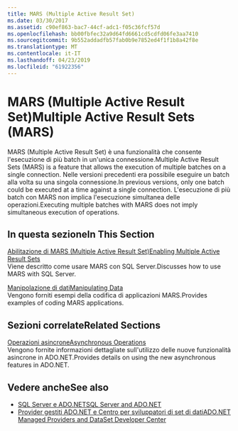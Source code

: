 ```yaml
---
title: MARS (Multiple Active Result Set)
ms.date: 03/30/2017
ms.assetid: c90ef863-bac7-44cf-adc1-f05c36fcf57d
ms.openlocfilehash: bb00fbfec32a9d64fd6661cd5cdfd06fe3aa7410
ms.sourcegitcommit: 9b552addadfb57fab0b9e7852ed4f1f1b8a42f8e
ms.translationtype: MT
ms.contentlocale: it-IT
ms.lasthandoff: 04/23/2019
ms.locfileid: "61922356"
---
```

# <a name="multiple-active-result-sets-mars"></a><span data-ttu-id="aade1-102">MARS (Multiple Active Result Set)</span><span class="sxs-lookup"><span data-stu-id="aade1-102">Multiple Active Result Sets (MARS)</span></span>
<span data-ttu-id="aade1-103">MARS (Multiple Active Result Set) è una funzionalità che consente l'esecuzione di più batch in un'unica connessione.</span><span class="sxs-lookup"><span data-stu-id="aade1-103">Multiple Active Result Sets (MARS) is a feature that allows the execution of multiple batches on a single connection.</span></span> <span data-ttu-id="aade1-104">Nelle versioni precedenti era possibile eseguire un batch alla volta su una singola connessione.</span><span class="sxs-lookup"><span data-stu-id="aade1-104">In previous versions, only one batch could be executed at a time against a single connection.</span></span> <span data-ttu-id="aade1-105">L'esecuzione di più batch con MARS non implica l'esecuzione simultanea delle operazioni.</span><span class="sxs-lookup"><span data-stu-id="aade1-105">Executing multiple batches with MARS does not imply simultaneous execution of operations.</span></span>  
  
## <a name="in-this-section"></a><span data-ttu-id="aade1-106">In questa sezione</span><span class="sxs-lookup"><span data-stu-id="aade1-106">In This Section</span></span>  
 [<span data-ttu-id="aade1-107">Abilitazione di MARS (Multiple Active Result Set)</span><span class="sxs-lookup"><span data-stu-id="aade1-107">Enabling Multiple Active Result Sets</span></span>](../../../../../docs/framework/data/adonet/sql/enabling-multiple-active-result-sets.md)  
 <span data-ttu-id="aade1-108">Viene descritto come usare MARS con SQL Server.</span><span class="sxs-lookup"><span data-stu-id="aade1-108">Discusses how to use MARS with SQL Server.</span></span>  
  
 [<span data-ttu-id="aade1-109">Manipolazione di dati</span><span class="sxs-lookup"><span data-stu-id="aade1-109">Manipulating Data</span></span>](../../../../../docs/framework/data/adonet/sql/manipulating-data.md)  
 <span data-ttu-id="aade1-110">Vengono forniti esempi della codifica di applicazioni MARS.</span><span class="sxs-lookup"><span data-stu-id="aade1-110">Provides examples of coding MARS applications.</span></span>  
  
## <a name="related-sections"></a><span data-ttu-id="aade1-111">Sezioni correlate</span><span class="sxs-lookup"><span data-stu-id="aade1-111">Related Sections</span></span>  
 [<span data-ttu-id="aade1-112">Operazioni asincrone</span><span class="sxs-lookup"><span data-stu-id="aade1-112">Asynchronous Operations</span></span>](../../../../../docs/framework/data/adonet/sql/asynchronous-operations.md)  
 <span data-ttu-id="aade1-113">Vengono fornite informazioni dettagliate sull'utilizzo delle nuove funzionalità asincrone in ADO.NET.</span><span class="sxs-lookup"><span data-stu-id="aade1-113">Provides details on using the new asynchronous features in ADO.NET.</span></span>  
  
## <a name="see-also"></a><span data-ttu-id="aade1-114">Vedere anche</span><span class="sxs-lookup"><span data-stu-id="aade1-114">See also</span></span>

- [<span data-ttu-id="aade1-115">SQL Server e ADO.NET</span><span class="sxs-lookup"><span data-stu-id="aade1-115">SQL Server and ADO.NET</span></span>](../../../../../docs/framework/data/adonet/sql/index.md)
- [<span data-ttu-id="aade1-116">Provider gestiti ADO.NET e Centro per sviluppatori di set di dati</span><span class="sxs-lookup"><span data-stu-id="aade1-116">ADO.NET Managed Providers and DataSet Developer Center</span></span>](https://go.microsoft.com/fwlink/?LinkId=217917)
